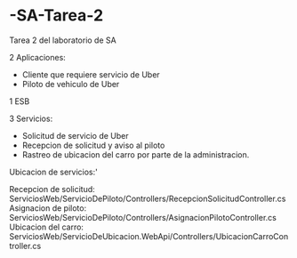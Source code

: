 # -SA-Tarea-2
Tarea 2 del laboratorio de SA

2 Aplicaciones:
- Cliente que requiere servicio de Uber
- Piloto de vehiculo de Uber

1 ESB

3 Servicios:
- Solicitud de servicio de Uber
- Recepcion de solicitud y aviso al piloto
- Rastreo de ubicacion del carro por parte de la administracion.

Ubicacion de servicios:'

Recepcion de solicitud: ServiciosWeb/ServicioDePiloto/Controllers/RecepcionSolicitudController.cs
Asignacion de piloto: ServiciosWeb/ServicioDePiloto/Controllers/AsignacionPilotoController.cs
Ubicacion del carro: ServiciosWeb/ServicioDeUbicacion.WebApi/Controllers/UbicacionCarroController.cs
